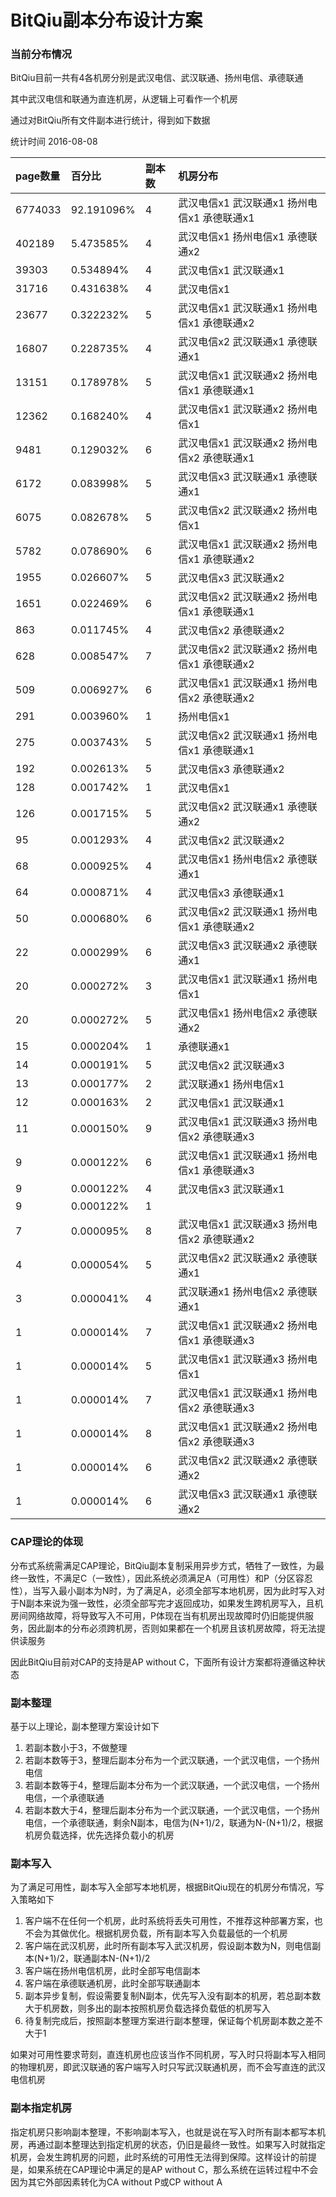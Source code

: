 # BitQiu副本分布设计方案
### 当前分布情况
BitQiu目前一共有4各机房分别是武汉电信、武汉联通、扬州电信、承德联通

其中武汉电信和联通为直连机房，从逻辑上可看作一个机房

通过对BitQiu所有文件副本进行统计，得到如下数据

统计时间 2016-08-08

page数量 | 百分比 | 副本数 | 机房分布
:--- | :--- | :--- | :---
6774033 | 92.191096% | 4 | 武汉电信x1 武汉联通x1 扬州电信x1 承德联通x1
402189 | 5.473585% | 4 | 武汉电信x1 扬州电信x1 承德联通x2
39303 | 0.534894% | 4 | 武汉电信x1 武汉联通x1
31716 | 0.431638% | 4 | 武汉电信x1
23677 | 0.322232% | 5 | 武汉电信x1 武汉联通x1 扬州电信x1 承德联通x2
16807 | 0.228735% | 4 | 武汉电信x2 武汉联通x1 承德联通x1
13151 | 0.178978% | 5 | 武汉电信x1 武汉联通x2 扬州电信x1 承德联通x1
12362 | 0.168240% | 4 | 武汉电信x1 武汉联通x2 扬州电信x1
9481 | 0.129032% | 6 | 武汉电信x1 武汉联通x2 扬州电信x2 承德联通x1
6172 | 0.083998% | 5 | 武汉电信x3 武汉联通x1 承德联通x1
6075 | 0.082678% | 5 | 武汉电信x2 武汉联通x2 扬州电信x1
5782 | 0.078690% | 6 | 武汉电信x1 武汉联通x2 扬州电信x1 承德联通x2
1955 | 0.026607% | 5 | 武汉电信x3 武汉联通x2
1651 | 0.022469% | 6 | 武汉电信x2 武汉联通x2 扬州电信x1 承德联通x1
863 | 0.011745% | 4 | 武汉电信x2 承德联通x2
628 | 0.008547% | 7 | 武汉电信x2 武汉联通x2 扬州电信x1 承德联通x2
509 | 0.006927% | 6 | 武汉电信x1 武汉联通x1 扬州电信x2 承德联通x2
291 | 0.003960% | 1 | 扬州电信x1
275 | 0.003743% | 5 | 武汉电信x2 武汉联通x1 扬州电信x1 承德联通x1
192 | 0.002613% | 5 | 武汉电信x3 承德联通x2
128 | 0.001742% | 1 | 武汉电信x1
126 | 0.001715% | 5 | 武汉电信x2 武汉联通x1 承德联通x2
95 | 0.001293% | 4 | 武汉电信x2 武汉联通x2
68 | 0.000925% | 4 | 武汉电信x1 扬州电信x2 承德联通x1
64 | 0.000871% | 4 | 武汉电信x3 承德联通x1
50 | 0.000680% | 6 | 武汉电信x2 武汉联通x1 扬州电信x1 承德联通x2
22 | 0.000299% | 6 | 武汉电信x3 武汉联通x2 承德联通x1
20 | 0.000272% | 3 | 武汉电信x1 武汉联通x1 扬州电信x1
20 | 0.000272% | 5 | 武汉电信x1 扬州电信x2 承德联通x2
15 | 0.000204% | 1 | 承德联通x1
14 | 0.000191% | 5 | 武汉电信x2 武汉联通x3
13 | 0.000177% | 2 | 武汉联通x1 扬州电信x1
12 | 0.000163% | 2 | 武汉电信x1 武汉联通x1
11 | 0.000150% | 9 | 武汉电信x1 武汉联通x3 扬州电信x2 承德联通x3
9 | 0.000122% | 6 | 武汉电信x1 武汉联通x1 扬州电信x1 承德联通x3
9 | 0.000122% | 4 | 武汉电信x3 武汉联通x1
9 | 0.000122% | 1 | 
7 | 0.000095% | 8 | 武汉电信x1 武汉联通x3 扬州电信x2 承德联通x2
4 | 0.000054% | 5 | 武汉电信x2 武汉联通x2 承德联通x1
3 | 0.000041% | 4 | 武汉联通x1 扬州电信x2 承德联通x1
1 | 0.000014% | 7 | 武汉电信x1 武汉联通x2 扬州电信x1 承德联通x3
1 | 0.000014% | 5 | 武汉电信x1 武汉联通x3 扬州电信x1
1 | 0.000014% | 7 | 武汉电信x1 武汉联通x1 扬州电信x2 承德联通x3
1 | 0.000014% | 8 | 武汉电信x1 武汉联通x2 扬州电信x2 承德联通x3
1 | 0.000014% | 6 | 武汉电信x2 武汉联通x2 承德联通x2
1 | 0.000014% | 6 | 武汉电信x3 武汉联通x1 承德联通x2

### CAP理论的体现
分布式系统需满足CAP理论，BitQiu副本复制采用异步方式，牺牲了一致性，为最终一致性，不满足C（一致性），因此系统必须满足A（可用性）和P（分区容忍性），当写入最小副本为N时，为了满足A，必须全部写本地机房，因为此时写入对于N副本来说为强一致性，必须全部写完才返回成功，如果发生跨机房写入，且机房间网络故障，将导致写入不可用，P体现在当有机房出现故障时仍旧能提供服务，因此副本的分布必须跨机房，否则如果都在一个机房且该机房故障，将无法提供读服务

因此BitQiu目前对CAP的支持是AP without C，下面所有设计方案都将遵循这种状态

### 副本整理
基于以上理论，副本整理方案设计如下

1. 若副本数小于3，不做整理
2. 若副本数等于3，整理后副本分布为一个武汉联通，一个武汉电信，一个扬州电信
3. 若副本数等于4，整理后副本分布为一个武汉联通，一个武汉电信，一个扬州电信，一个承德联通
4. 若副本数大于4，整理后副本分布为一个武汉联通，一个武汉电信，一个扬州电信，一个承德联通，剩余N副本，电信为(N+1)/2，联通为N-(N+1)/2，根据机房负载选择，优先选择负载小的机房

### 副本写入
为了满足可用性，副本写入全部写本地机房，根据BitQiu现在的机房分布情况，写入策略如下

1. 客户端不在任何一个机房，此时系统将丢失可用性，不推荐这种部署方案，也不会为其做优化。根据机房负载，所有副本写入负载最低的一个机房
2. 客户端在武汉机房，此时所有副本写入武汉机房，假设副本数为N，则电信副本(N+1)/2，联通副本N-(N+1)/2
3. 客户端在扬州电信机房，此时全部写电信副本
4. 客户端在承德联通机房，此时全部写联通副本
5. 副本异步复制，假设需要复制N副本，优先写入没有副本的机房，若总副本数大于机房数，则多出的副本按照机房负载选择负载低的机房写入
6. 待复制完成后，按照副本整理方案进行副本整理，保证每个机房副本数之差不大于1

如果对可用性要求苛刻，直连机房也应该当作不同机房，写入时只将副本写入相同的物理机房，即武汉联通的客户端写入时只写武汉联通机房，而不会写直连的武汉电信机房

### 副本指定机房
指定机房只影响副本整理，不影响副本写入，也就是说在写入时所有副本都写本机房，再通过副本整理达到指定机房的状态，仍旧是最终一致性。如果写入时就指定机房，会发生跨机房的问题，此时系统的可用性无法得到保障。这样设计的前提是，如果系统在CAP理论中满足的是AP without C，那么系统在运转过程中不会因为其它外部因素转化为CA without P或CP without A